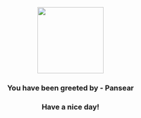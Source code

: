 <p align="center">
            <img src="https://raw.githubusercontent.com/PokeAPI/sprites/master/sprites/pokemon/513.png" width="150" height="150">
          </p>
          <h3 align="center">You have been greeted by - <b>Pansear</b></h3>
          <h3 align="center">Have a nice day!</h3>
        